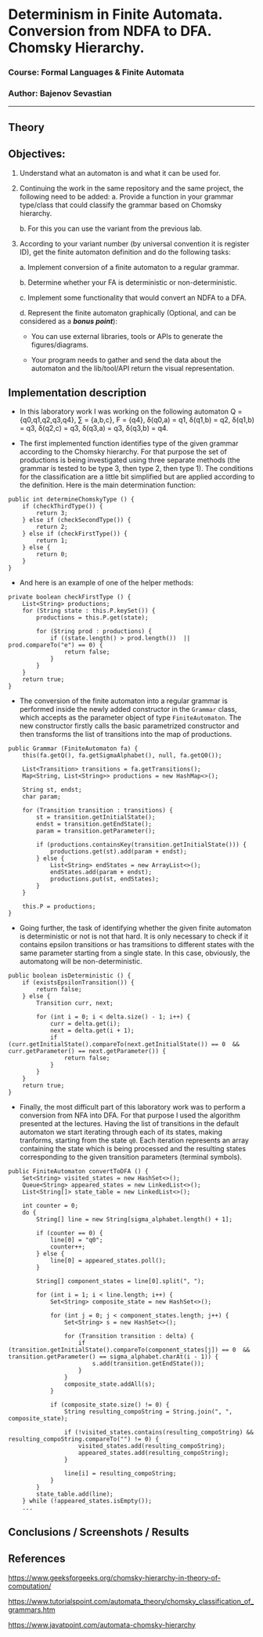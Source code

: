 # Determinism in Finite Automata. Conversion from NDFA to DFA. Chomsky Hierarchy.

### Course: Formal Languages & Finite Automata
### Author: Bajenov Sevastian

----

## Theory



## Objectives:

1. Understand what an automaton is and what it can be used for.

2. Continuing the work in the same repository and the same project, the following need to be added:
    a. Provide a function in your grammar type/class that could classify the grammar based on Chomsky hierarchy.

    b. For this you can use the variant from the previous lab.

3. According to your variant number (by universal convention it is register ID), get the finite automaton definition and do the following tasks:

    a. Implement conversion of a finite automaton to a regular grammar.

    b. Determine whether your FA is deterministic or non-deterministic.

    c. Implement some functionality that would convert an NDFA to a DFA.
    
    d. Represent the finite automaton graphically (Optional, and can be considered as a __*bonus point*__):
      
    - You can use external libraries, tools or APIs to generate the figures/diagrams.
        
    - Your program needs to gather and send the data about the automaton and the lib/tool/API return the visual representation.


## Implementation description

* In this laboratory work I was working on the following automaton Q = {q0,q1,q2,q3,q4}, ∑ = {a,b,c}, F = {q4}, δ(q0,a) = q1, δ(q1,b) = q2, δ(q1,b) = q3, δ(q2,c) = q3, δ(q3,a) = q3, δ(q3,b) = q4.

* The first implemented function identifies type of the given grammar according to the Chomsky hierarchy. For that purpose the set of productions is being investigated using three separate methods (the grammar is tested to be type 3, then type 2, then type 1). The conditions for the classification are a little bit simplified but are applied according to the definition. Here is the main determination function:

```
public int determineChomskyType () {
    if (checkThirdType()) {
        return 3;
    } else if (checkSecondType()) {
        return 2;
    } else if (checkFirstType()) {
        return 1;
    } else {
        return 0;
    }
}
```

* And here is an example of one of the helper methods:

```
private boolean checkFirstType () {
    List<String> productions;
    for (String state : this.P.keySet()) {
        productions = this.P.get(state);

        for (String prod : productions) {
            if ((state.length() > prod.length())  ||  prod.compareTo("e") == 0) {
                return false;
            }
        }
    }
    return true;
}
```

* The conversion of the finite automaton into a regular grammar is performed inside the newly added constructor in the `Grammar` class, which accepts as the parameter object of type `FiniteAutomaton`. The new constructor firstly calls the basic parametrized constructor and then transforms the list of transitions into the map of productions.

```
public Grammar (FiniteAutomaton fa) {
    this(fa.getQ(), fa.getSigmaAlphabet(), null, fa.getQ0());

    List<Transition> transitions = fa.getTransitions();
    Map<String, List<String>> productions = new HashMap<>();

    String st, endst;
    char param;

    for (Transition transition : transitions) {
        st = transition.getInitialState();
        endst = transition.getEndState();
        param = transition.getParameter();

        if (productions.containsKey(transition.getInitialState())) {
            productions.get(st).add(param + endst);
        } else {
            List<String> endStates = new ArrayList<>();
            endStates.add(param + endst);
            productions.put(st, endStates);
        }
    }

    this.P = productions;
}
```

* Going further, the task of identifying whether the given finite automaton is deterministic or not is not that hard. It is only necessary to check if it contains epsilon transitions or has tramsitions to different states with the same parameter starting from a single state. In this case, obviously, the automatong will be non-deterministic.

```
public boolean isDeterministic () {
    if (existsEpsilonTransition()) {
        return false;
    } else {
        Transition curr, next;

        for (int i = 0; i < delta.size() - 1; i++) {
            curr = delta.get(i);
            next = delta.get(i + 1);
            if (curr.getInitialState().compareTo(next.getInitialState()) == 0  &&  curr.getParameter() == next.getParameter()) {
                return false;
            }
        }
    }
    return true;
}
```

* Finally, the most difficult part of this laboratory work was to perform a conversion from NFA into DFA. For that purpose I used the algorithm presented at the lectures. Having the list of transitions in the default automaton we start iterating through each of its states, making tranforms, starting from the state `q0`. Each iteration represents an array containing the state which is being processed and the resulting states corresponding to the given transition parameters (terminal symbols).

```
public FiniteAutomaton convertToDFA () {
    Set<String> visited_states = new HashSet<>();
    Queue<String> appeared_states = new LinkedList<>();
    List<String[]> state_table = new LinkedList<>();

    int counter = 0;
    do {
        String[] line = new String[sigma_alphabet.length() + 1];

        if (counter == 0) {
            line[0] = "q0";
            counter++;
        } else {
            line[0] = appeared_states.poll();
        }

        String[] component_states = line[0].split(", ");

        for (int i = 1; i < line.length; i++) {
            Set<String> composite_state = new HashSet<>();

            for (int j = 0; j < component_states.length; j++) {
                Set<String> s = new HashSet<>();

                for (Transition transition : delta) {
                    if (transition.getInitialState().compareTo(component_states[j]) == 0  &&  transition.getParameter() == sigma_alphabet.charAt(i - 1)) {
                        s.add(transition.getEndState());
                    }
                }
                composite_state.addAll(s);
            }

            if (composite_state.size() != 0) {
                String resulting_compoString = String.join(", ", composite_state);

                if (!visited_states.contains(resulting_compoString) && resulting_compoString.compareTo("") != 0) {
                    visited_states.add(resulting_compoString);
                    appeared_states.add(resulting_compoString);
                }

                line[i] = resulting_compoString;
            }
        }
        state_table.add(line);
    } while (!appeared_states.isEmpty());
    ...
```

## Conclusions / Screenshots / Results


## References
https://www.geeksforgeeks.org/chomsky-hierarchy-in-theory-of-computation/

https://www.tutorialspoint.com/automata_theory/chomsky_classification_of_grammars.htm

https://www.javatpoint.com/automata-chomsky-hierarchy
